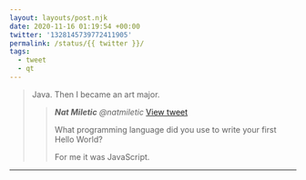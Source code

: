 ```yaml
---
layout: layouts/post.njk
date: 2020-11-16 01:19:54 +00:00
twitter: '1328145739772411905'
permalink: /status/{{ twitter }}/
tags: 
  - tweet
  - qt
---
```


> Java. Then I became an art major. 
> 
> > <cite>**Nat Miletic** @natmiletic</cite> [View tweet](https://twitter.com/natmiletic/status/1327994381589123074)
> > 
> > What programming language did you use to write your first Hello World?
> > 
> > For me it was JavaScript.

---
